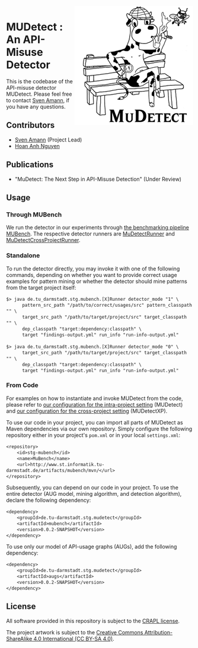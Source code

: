 <img align="right" width="320" height="320" alt="MUDetect Logo" src="./meta/logo.png?raw=true" />

# MUDetect : An API-Misuse Detector

This is the codebase of the API-misuse detector MUDetect. Please feel free to contact [Sven Amann](http://www.stg.tu-darmstadt.de/staff/sven_amann), if you have any questions.

## Contributors

* [Sven Amann](http://www.stg.tu-darmstadt.de/staff/sven_amann) (Project Lead)
* [Hoan Anh Nguyen](https://sites.google.com/site/nguyenanhhoan)

## Publications

* "MuDetect: The Next Step in API-Misuse Detection" (Under Review)

## Usage

### Through MUBench

We run the detector in our experiments through [the benchmarking pipeline MUBench](https://github.com/stg-tud/MUBench).
The respective detector runners are [MuDetectRunner](./src/de/tu_darmstadt/stg/mubench/MuDetectRunner.java) and [MuDetectCrossProjectRunner](./src/de/tu_darmstadt/stg/mubench/MuDetectCrossProjectRunner.java).

### Standalone

To run the detector directly, you may invoke it with one of the following commands, depending on whether you want to provide correct usage examples for pattern mining or whether the detector should mine patterns from the target project itself:

    $> java de.tu_darmstadt.stg.mubench.[X]Runner detector_mode "1" \
          pattern_src_path "/path/to/correct/usages/src" pattern_classpath "" \
          target_src_path "/path/to/target/project/src" target_classpath "" \
          dep_classpath "target:dependency:classpath" \
          target "findings-output.yml" run_info "run-info-output.yml"

    $> java de.tu_darmstadt.stg.mubench.[X]Runner detector_mode "0" \
          target_src_path "/path/to/target/project/src" target_classpath "" \
          dep_classpath "target:dependency:classpath" \
          target "findings-output.yml" run_info "run-info-output.yml"

### From Code

For examples on how to instantiate and invoke MUDetect from the code, please refer to
[our configuration for the intra-project setting](./src/de/tu_darmstadt/stg/mubench/IntraProjectStrategy.java) (MUDetect) and
[our configuration for the cross-project setting](./src/de/tu_darmstadt/stg/mubench/CrossProjectStrategy.java) (MUDetectXP).

To use our code in your project, you can import all parts of MUDetect as Maven dependencies via our own repository.
Simply configure the following repository either in your project's `pom.xml` or in your local `settings.xml`:

    <repository>
        <id>stg-mubench</id>
        <name>MuBench</name>
        <url>http://www.st.informatik.tu-darmstadt.de/artifacts/mubench/mvn/</url>
    </repository>

Subsequently, you can depend on our code in your project.
To use the entire detector (AUG model, mining algorithm, and detection algorithm), declare the following dependency:

    <dependency>
        <groupId>de.tu-darmstadt.stg.mudetect</groupId>
        <artifactId>mubench</artifactId>
        <version>0.0.2-SNAPSHOT</version>
    </dependency>

To use only our model of API-usage graphs (AUGs), add the following dependency:

    <dependency>
        <groupId>de.tu-darmstadt.stg.mudetect</groupId>
        <artifactId>augs</artifactId>
        <version>0.0.2-SNAPSHOT</version>
    </dependency>

## License

All software provided in this repository is subject to the [CRAPL license](./CRAPL-LICENSE.txt).

The project artwork is subject to the [Creative Commons Attribution-ShareAlike 4.0 International (CC BY-SA 4.0)](https://creativecommons.org/licenses/by-sa/4.0/).
